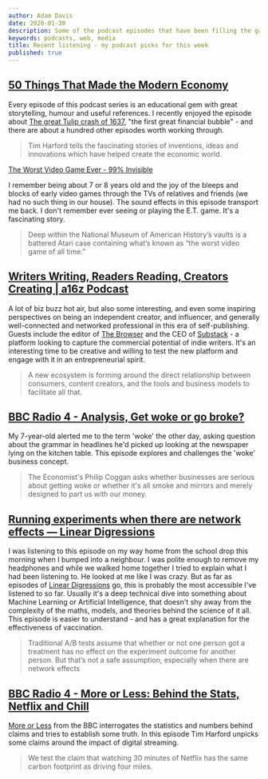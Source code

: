 ```yaml
---
author: Adam Davis
date: 2020-01-30
description: Some of the podcast episodes that have been filling the gap between my ears over the last couple days.
keywords: podcasts, web, media
title: Recent listening - my podcast picks for this week
published: true
---
```



## [50 Things That Made the Modern Economy](https://www.bbc.co.uk/programmes/p04b1g3c)

Every episode of this podcast series is an educational gem with great storytelling, humour and useful references. I recently enjoyed the episode about [The great Tulip crash of 1637](https://www.bbc.co.uk/programmes/w3csz2xh), "the first great financial bubble" - and there are about a hundred other episodes worth working through.

 > Tim Harford tells the fascinating stories of inventions, ideas and innovations which have helped create the economic world.

[The Worst Video Game Ever - 99% Invisible](https://99percentinvisible.org/episode/the-worst-video-game-ever/?utm_source=feedburner&utm_medium=feed&utm_campaign=Feed%3A%2099percentinvisible%20%2899%25%20Invisible%29)

I remember being about 7 or 8 years old and the joy of the bleeps and blocks of early video games through the TVs of relatives and friends (we had no such thing in our house). The sound effects in this episode transport me back. I don't remember ever seeing or playing the E.T. game. It's a fascinating story.

 > Deep within the National Museum of American History’s vaults is a battered Atari case containing what’s known as “the worst video game of all time.”


## [Writers Writing, Readers Reading, Creators Creating | a16z Podcast](https://a16z.simplecast.com/episodes/writers-readers-publishers-newsletters-creators-online-thebrowser-substack-SLaTzj8K)

[](https://a16z.simplecast.com/episodes/writers-readers-publishers-newsletters-creators-online-thebrowser-substack-SLaTzj8K)


A lot of biz buzz hot air, but also some interesting, and even some inspiring perspectives on being an independent creator, and influencer, and generally well-connected and networked professional in this era of self-publishing. Guests include the editor of [The Browser](https://thebrowser.com) and the CEO of [Substack](https://substack.com) -  a platform looking to capture the commercial potential of indie writers.   It's an interesting time to be creative and willing to test the new platform and engage with it in an entrepreneurial spirit.

 > A new ecosystem is forming around the direct relationship between consumers, content creators, and the tools and business models to facilitate all that.



## [BBC Radio 4 - Analysis, Get woke or go broke?](https://www.bbc.co.uk/programmes/m000dq2w)

My 7-year-old alerted me to the term 'woke' the other day, asking question about the grammar in headlines he'd picked up looking at the newspaper lying on the kitchen table. This episode explores and challenges the 'woke' business concept.

>  The Economist's Philip Coggan asks whether businesses are serious about getting woke or whether it's all smoke and mirrors and merely designed to part us with our money.

##  [Running experiments when there are network effects — Linear Digressions](http://lineardigressions.com/episodes/2020/1/11/running-experiments-when-there-are-network-effects)


I was listening to this episode on my way home from the school drop this morning when I bumped into a neighbour. I was polite enough to remove my headphones and while we walked home together I tried to explain what I had been listening to.  He looked at me like I was crazy. But as far as episodes of [Linear Digressions](http://lineardigressions.com) go, this is probably the most accessible I've listened to so far. Usually it's a deep technical dive into something about Machine Learning or Artificial Intelligence, that doesn't shy away from the complexity of the maths, models, and theories behind the science of it all. This episode is easier to understand - and has a great explanation for the effectiveness of vaccination.

>  Traditional A/B tests assume that whether or not one person got a treatment has no effect on the experiment outcome for another person. But that’s not a safe assumption, especially when there are network effects


## [BBC Radio 4 - More or Less: Behind the Stats, Netflix and Chill](https://www.bbc.co.uk/programmes/p0819sc4)

[More or Less](https://www.bbc.co.uk/programmes/b006qshd) from the BBC interrogates the statistics and numbers behind claims and tries to establish some truth. In this episode Tim Harford unpicks some claims around the impact of digital streaming.

> We test the claim that watching 30 minutes of Netflix has the same carbon footprint as driving four miles.
